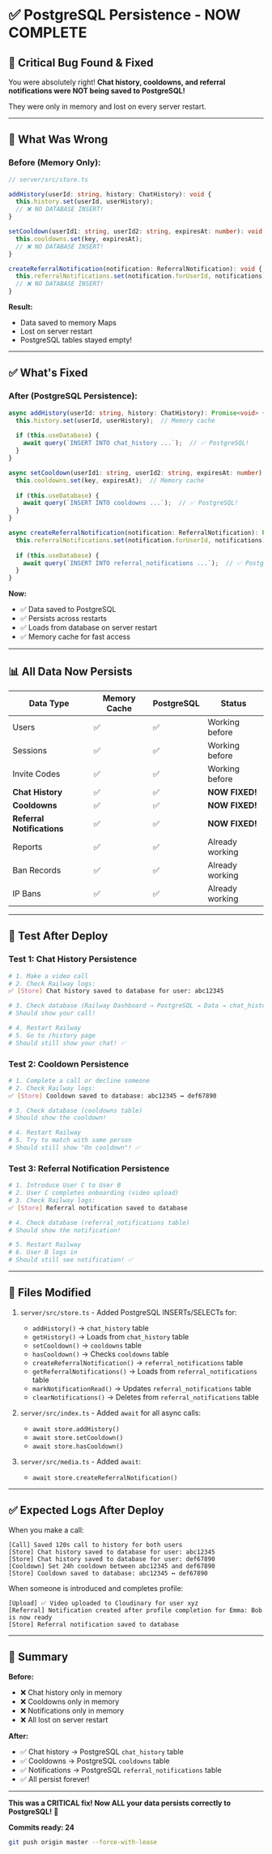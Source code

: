 # ✅ PostgreSQL Persistence - NOW COMPLETE

## 🔴 **Critical Bug Found & Fixed**

You were absolutely right! **Chat history, cooldowns, and referral notifications were NOT being saved to PostgreSQL!**

They were only in memory and lost on every server restart.

---

## 🐛 **What Was Wrong**

### Before (Memory Only):

```typescript
// server/src/store.ts

addHistory(userId: string, history: ChatHistory): void {
  this.history.set(userId, userHistory);
  // ❌ NO DATABASE INSERT!
}

setCooldown(userId1: string, userId2: string, expiresAt: number): void {
  this.cooldowns.set(key, expiresAt);
  // ❌ NO DATABASE INSERT!
}

createReferralNotification(notification: ReferralNotification): void {
  this.referralNotifications.set(notification.forUserId, notifications);
  // ❌ NO DATABASE INSERT!
}
```

**Result:**
- Data saved to memory Maps
- Lost on server restart
- PostgreSQL tables stayed empty!

---

## ✅ **What's Fixed**

### After (PostgreSQL Persistence):

```typescript
async addHistory(userId: string, history: ChatHistory): Promise<void> {
  this.history.set(userId, userHistory);  // Memory cache
  
  if (this.useDatabase) {
    await query(`INSERT INTO chat_history ...`);  // ✅ PostgreSQL!
  }
}

async setCooldown(userId1: string, userId2: string, expiresAt: number): Promise<void> {
  this.cooldowns.set(key, expiresAt);  // Memory cache
  
  if (this.useDatabase) {
    await query(`INSERT INTO cooldowns ...`);  // ✅ PostgreSQL!
  }
}

async createReferralNotification(notification: ReferralNotification): Promise<void> {
  this.referralNotifications.set(notification.forUserId, notifications);  // Memory cache
  
  if (this.useDatabase) {
    await query(`INSERT INTO referral_notifications ...`);  // ✅ PostgreSQL!
  }
}
```

**Now:**
- ✅ Data saved to PostgreSQL
- ✅ Persists across restarts
- ✅ Loads from database on server restart
- ✅ Memory cache for fast access

---

## 📊 **All Data Now Persists**

| Data Type | Memory Cache | PostgreSQL | Status |
|-----------|--------------|------------|--------|
| Users | ✅ | ✅ | Working before |
| Sessions | ✅ | ✅ | Working before |
| Invite Codes | ✅ | ✅ | Working before |
| **Chat History** | ✅ | ✅ | **NOW FIXED!** |
| **Cooldowns** | ✅ | ✅ | **NOW FIXED!** |
| **Referral Notifications** | ✅ | ✅ | **NOW FIXED!** |
| Reports | ✅ | ✅ | Already working |
| Ban Records | ✅ | ✅ | Already working |
| IP Bans | ✅ | ✅ | Already working |

---

## 🧪 **Test After Deploy**

### Test 1: Chat History Persistence

```bash
# 1. Make a video call
# 2. Check Railway logs:
✅ [Store] Chat history saved to database for user: abc12345

# 3. Check database (Railway Dashboard → PostgreSQL → Data → chat_history)
# Should show your call!

# 4. Restart Railway
# 5. Go to /history page
# Should still show your chat! ✅
```

### Test 2: Cooldown Persistence

```bash
# 1. Complete a call or decline someone
# 2. Check Railway logs:
✅ [Store] Cooldown saved to database: abc12345 ↔ def67890

# 3. Check database (cooldowns table)
# Should show the cooldown!

# 4. Restart Railway
# 5. Try to match with same person
# Should still show "On cooldown"! ✅
```

### Test 3: Referral Notification Persistence

```bash
# 1. Introduce User C to User B
# 2. User C completes onboarding (video upload)
# 3. Check Railway logs:
✅ [Store] Referral notification saved to database

# 4. Check database (referral_notifications table)
# Should show the notification!

# 5. Restart Railway
# 6. User B logs in
# Should still see notification! ✅
```

---

## 📝 **Files Modified**

1. `server/src/store.ts` - Added PostgreSQL INSERTs/SELECTs for:
   - `addHistory()` → `chat_history` table
   - `getHistory()` → Loads from `chat_history` table
   - `setCooldown()` → `cooldowns` table
   - `hasCooldown()` → Checks `cooldowns` table
   - `createReferralNotification()` → `referral_notifications` table
   - `getReferralNotifications()` → Loads from `referral_notifications` table
   - `markNotificationRead()` → Updates `referral_notifications` table
   - `clearNotifications()` → Deletes from `referral_notifications` table

2. `server/src/index.ts` - Added `await` for all async calls:
   - `await store.addHistory()`
   - `await store.setCooldown()`
   - `await store.hasCooldown()`

3. `server/src/media.ts` - Added `await`:
   - `await store.createReferralNotification()`

---

## ✅ **Expected Logs After Deploy**

When you make a call:
```
[Call] Saved 120s call to history for both users
[Store] Chat history saved to database for user: abc12345
[Store] Chat history saved to database for user: def67890
[Cooldown] Set 24h cooldown between abc12345 and def67890
[Store] Cooldown saved to database: abc12345 ↔ def67890
```

When someone is introduced and completes profile:
```
[Upload] ✅ Video uploaded to Cloudinary for user xyz
[Referral] Notification created after profile completion for Emma: Bob is now ready
[Store] Referral notification saved to database
```

---

## 🎯 **Summary**

**Before:**
- ❌ Chat history only in memory
- ❌ Cooldowns only in memory
- ❌ Notifications only in memory
- ❌ All lost on server restart

**After:**
- ✅ Chat history → PostgreSQL `chat_history` table
- ✅ Cooldowns → PostgreSQL `cooldowns` table
- ✅ Notifications → PostgreSQL `referral_notifications` table
- ✅ All persist forever!

---

**This was a CRITICAL fix! Now ALL your data persists correctly to PostgreSQL!** 🎉

**Commits ready: 24**
```bash
git push origin master --force-with-lease
```

